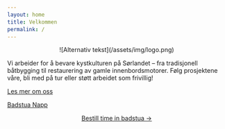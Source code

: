 ```yaml
---
layout: home
title: Velkommen
permalink: /
---
```


<link rel="stylesheet" href="{{ "/assets/css/custom.css" | relative_url }}">

<div style="text-align:center">
![Alternativ tekst](/assets/img/logo.png)
</div>

Vi arbeider for å bevare kystkulturen på Sørlandet – fra tradisjonell båtbygging
til restaurering av gamle innenbordsmotorer. Følg prosjektene våre, bli med på tur
eller støtt arbeidet som frivillig!

[Les mer om oss](/about/)

[Badstua Napp](/napp/)

<div style="text-align:center">
	<a href="https://napp.hitteroykystlag.no" class="btn btn-booking my-4">Bestill time in badstua →</a>
</div>
